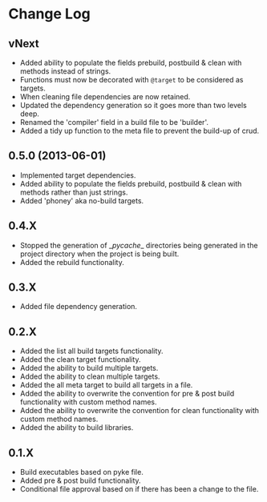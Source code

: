 # Change Log

## vNext

* Added ability to populate the fields prebuild, postbuild & clean with methods instead of strings.
* Functions must now be decorated with `@target` to be considered as targets.
* When cleaning file dependencies are now retained.
* Updated the dependency generation so it goes more than two levels deep.
* Renamed the 'compiler' field in a build file to be 'builder'.
* Added a tidy up function to the meta file to prevent the build-up of crud.

## 0.5.0 (2013-06-01)

* Implemented target dependencies.
* Added ability to populate the fields prebuild, postbuild & clean with methods rather than just strings.
* Added 'phoney' aka no-build targets.

## 0.4.X

* Stopped the generation of \__pycache__ directories being generated in the project directory when the project is being built.
* Added the rebuild functionality.

## 0.3.X

* Added file dependency generation.

## 0.2.X

* Added the list all build targets functionality.
* Added the clean target functionality.
* Added the ability to build multiple targets.
* Added the ability to clean multiple targets.
* Added the all meta target to build all targets in a file.
* Added the ability to overwrite the convention for pre & post build functionality with custom method names.
* Added the ability to overwrite the convention for clean functionality with custom method names.
* Added the ability to build libraries.

## 0.1.X

* Build executables based on pyke file.
* Added pre & post build functionality.
* Conditional file approval based on if there has been a change to the file.